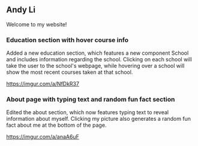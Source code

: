 ## Andy Li

Welcome to my website!

### Education section with hover course info

Added a new education section, which features a new component School and includes information regarding the school. Clicking on each school will take the user to the school's webpage, while hovering over a school will show the most recent courses taken at that school.

https://imgur.com/a/NfDkR37

### About page with typing text and random fun fact section

Edited the about section, which now features typing text to reveal information about myself. Clicking my picture also generates a random fun fact about me at the bottom of the page.

https://imgur.com/a/anaA6uF
